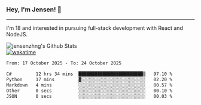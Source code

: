 ### Hey, I'm Jensen! 👋

---

I'm 18 and interested in pursuing full-stack development with React and NodeJS.

![jensenzhng's Github Stats](https://github-readme-stats.vercel.app/api?username=jensenzhng&theme=dark&show_icons=true&count_private=true)
<br />
[![wakatime](https://wakatime.com/badge/user/cbfc263d-3611-4e36-8278-8fad45fe3f62.svg)](https://wakatime.com/@cbfc263d-3611-4e36-8278-8fad45fe3f62)

<!--START_SECTION:waka-->

```txt
From: 17 October 2025 - To: 24 October 2025

C#         12 hrs 34 mins  ████████████████████████▒   97.10 %
Python     17 mins         ▓░░░░░░░░░░░░░░░░░░░░░░░░   02.20 %
Markdown   4 mins          ░░░░░░░░░░░░░░░░░░░░░░░░░   00.57 %
Other      0 secs          ░░░░░░░░░░░░░░░░░░░░░░░░░   00.10 %
JSON       0 secs          ░░░░░░░░░░░░░░░░░░░░░░░░░   00.03 %
```

<!--END_SECTION:waka-->
